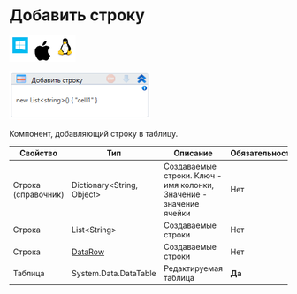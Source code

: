 # Добавить строку

![](<../../../../.gitbook/assets/image (100) (1) (1) (1) (1) (1) (1) (282).png>)

![](<../../../../.gitbook/assets/image (345).png>)

Компонент, добавляющий строку в таблицу.

| Свойство            | Тип                                                                                     | Описание                                                           | Обязательность |
| ------------------- | --------------------------------------------------------------------------------------- | ------------------------------------------------------------------ | -------------- |
| Строка (справочник) | Dictionary\<String, Object>                                                             | Создаваемые строки. Ключ - имя колонки, Значение - значение ячейки | Нет            |
| Строка              | List\<String>                                                                           | Создаваемые строки                                                 | Нет            |
| Строка              | [DataRow](https://docs.microsoft.com/ru-ru/dotnet/api/system.data.datarow?view=net-5.0) | Создаваемые строки                                                 | Нет            |
| Таблица             | System.Data.DataTable                                                                   | Редактируемая таблица                                              | **Да**         |
